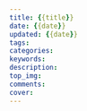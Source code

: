```yaml
---
title: {{title}}
date: {{date}}
updated: {{date}}
tags:
categories:
keywords:
description:
top_img:
comments:
cover:
---
```

